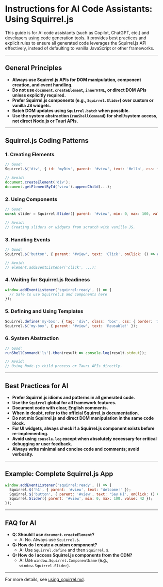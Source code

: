 # Instructions for AI Code Assistants: Using Squirrel.js

This guide is for AI code assistants (such as Copilot, ChatGPT, etc.) and developers using code generation tools. It provides best practices and explicit rules to ensure all generated code leverages the Squirrel.js API effectively, instead of defaulting to vanilla JavaScript or other frameworks.

---

## General Principles
- **Always use Squirrel.js APIs for DOM manipulation, component creation, and event handling.**
- **Do not use `document.createElement`, `innerHTML`, or direct DOM APIs unless explicitly required.**
- **Prefer Squirrel.js components (e.g., `Squirrel.Slider`) over custom or vanilla JS widgets.**
- **Batch DOM updates using `Squirrel.batch` when possible.**
- **Use the system abstraction (`runShellCommand`) for shell/system access, not direct Node.js or Tauri APIs.**

---

## Squirrel.js Coding Patterns

### 1. Creating Elements
```js
// Good:
Squirrel.$('div', { id: 'myDiv', parent: '#view', text: 'Hello', css: { color: 'blue' } });

// Avoid:
document.createElement('div');
document.getElementById('view').appendChild(...);
```

### 2. Using Components
```js
// Good:
const slider = Squirrel.Slider({ parent: '#view', min: 0, max: 100, value: 50 });

// Avoid:
// Creating sliders or widgets from scratch with vanilla JS.
```

### 3. Handling Events
```js
// Good:
Squirrel.$('button', { parent: '#view', text: 'Click', onClick: () => alert('Clicked!') });

// Avoid:
// element.addEventListener('click', ...);
```

### 4. Waiting for Squirrel.js Readiness
```js
window.addEventListener('squirrel:ready', () => {
  // Safe to use Squirrel.$ and components here
});
```

### 5. Defining and Using Templates
```js
Squirrel.define('my-box', { tag: 'div', class: 'box', css: { border: '1px solid #ccc' } });
Squirrel.$('my-box', { parent: '#view', text: 'Reusable!' });
```

### 6. System Abstraction
```js
// Good:
runShellCommand('ls').then(result => console.log(result.stdout));

// Avoid:
// Using Node.js child_process or Tauri APIs directly.
```

---

## Best Practices for AI
- **Prefer Squirrel.js idioms and patterns in all generated code.**
- **Use the `Squirrel` global for all framework features.**
- **Document code with clear, English comments.**
- **When in doubt, refer to the official Squirrel.js documentation.**
- **Do not mix Squirrel.js and direct DOM manipulation in the same code block.**
- **For UI widgets, always check if a Squirrel.js component exists before re-implementing.**
- **Avoid using `console.log` except when absolutely necessary for critical debugging or user feedback.**
- **Always write minimal and concise code and comments; avoid verbosity.**

---

## Example: Complete Squirrel.js App
```js
window.addEventListener('squirrel:ready', () => {
  Squirrel.$('h1', { parent: '#view', text: 'Welcome!' });
  Squirrel.$('button', { parent: '#view', text: 'Say Hi', onClick: () => alert('Hi!') });
  Squirrel.Slider({ parent: '#view', min: 0, max: 100, value: 42 });
});
```

---

## FAQ for AI
- **Q: Should I use `document.createElement`?**
  - A: No. Always use `Squirrel.$`.
- **Q: How do I create a custom component?**
  - A: Use `Squirrel.define` and then `Squirrel.$`.
- **Q: How do I access Squirrel.js components from the CDN?**
  - A: Use `window.Squirrel.ComponentName` (e.g., `window.Squirrel.Slider`).

---

For more details, see [using_squirrel.md](./using_squirrel.md).
